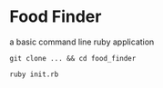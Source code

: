 # Food Finder

a basic command line ruby application

`git clone ... && cd food_finder`

`ruby init.rb`
